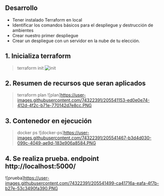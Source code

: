 
## Desarrollo

* Tener instalado Terraform en local 
* Identificar los comandos básicos para el despliegue y destrucción de ambientes 
* Crear nuestro primer despliegue 
* Crear un despliegue con un servidor en la nube de tu elección.

## 1. Inicializa terraform
> terraform init 
![init](https://user-images.githubusercontent.com/74322391/205536104-275a15e4-c262-4ec0-a05c-61461d011471.png)

## 2. Resumen de recursos que seran aplicados
> terraform plan
![plan]https://user-images.githubusercontent.com/74322391/205541153-ed0e0e74-412d-4f2c-b71e-770142d7e8cc.PNG

## 3. Contenedor en ejecución
> docker ps
![docker-ps]https://user-images.githubusercontent.com/74322391/205541467-b3d4d030-099c-4049-ae9d-183e906a8584.PNG

## 4. Se realiza prueba. endpoint http://localhost:5000/
![prueba]https://user-images.githubusercontent.com/74322391/205541499-ca41716a-eafa-4f7b-b27e-53c3490fa390.PNG